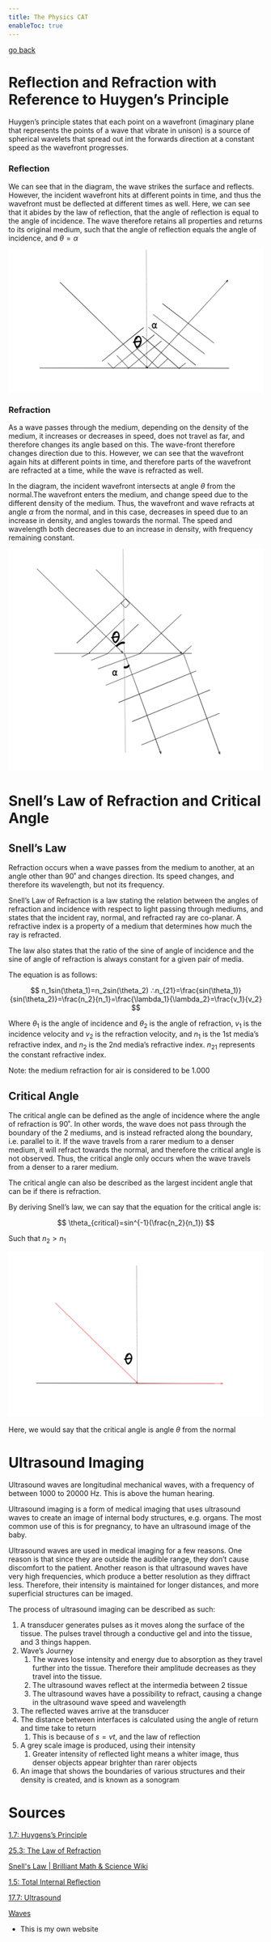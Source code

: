 ```yaml
---
title: The Physics CAT
enableToc: true
---
```


[go back](Subjects/Physics.md)

# Reflection and Refraction with Reference to Huygen’s Principle

Huygen’s principle states that each point on a wavefront (imaginary plane that represents the points of a wave that vibrate in unison) is a source of spherical wavelets that spread out int the forwards direction at a constant speed as the wavefront progresses.

### Reflection

We can see that in the diagram, the wave strikes the surface and reflects. However, the incident wavefront hits at different points in time, and thus the wavefront must be deflected at different times as well. Here, we can see that it abides by the law of reflection, that the angle of reflection is equal to the angle of incidence. The wave therefore retains all properties and returns to its original medium, such that the angle of reflection equals the angle of incidence, and $\theta = \alpha$

![Screenshot 2023-04-14 at 9.12.52 pm.png](11SubjectImages/Screenshot_2023-04-14_at_9.12.52_pm.png)

### Refraction

As a wave passes through the medium, depending on the density of the medium, it increases or decreases in speed, does not travel as far, and therefore changes its angle based on this. The wave-front therefore changes direction due to this.  However, we can see that the wavefront again hits at different points in time, and therefore parts of the wavefront are refracted at a time, while the wave is refracted as well.

In the diagram, the incident wavefront intersects at angle $\theta$ from the normal.The wavefront enters the medium, and change speed due to the different density of the medium. Thus, the wavefront and wave refracts at angle $\alpha$ from the normal, and in this case, decreases in speed due to an increase in density, and angles towards the normal. The speed and wavelength both decreases due to an increase in density, with frequency remaining constant.

![Screenshot 2023-04-14 at 9.14.54 pm.png](11SubjectImages/Screenshot_2023-04-14_at_9.14.54_pm.png)

# Snell’s Law of Refraction and Critical Angle

## Snell’s Law

Refraction occurs when a wave passes from the medium to another, at an angle other than 90˚ and changes direction. Its speed changes, and therefore its wavelength, but not its frequency.

Snell’s Law of Refraction is a law stating the relation between the angles of refraction and incidence with respect to light passing through mediums, and states that the incident ray, normal, and refracted ray are co-planar. A refractive index is a property of a medium that determines how much the ray is refracted.

The law also states that the ratio of the sine of angle of incidence and the sine of angle of refraction is always constant for a given pair of media. 

The equation is as follows:

$$
n_1sin(\theta_1)=n_2sin(\theta_2) ∴n_{21}=\frac{sin(\theta_1)}{sin(\theta_2)}=\frac{n_2}{n_1}=\frac{\lambda_1}{\lambda_2}=\frac{v_1}{v_2}
$$

Where $\theta_1$ is the angle of incidence and $\theta_2$ is the angle of refraction, $v_1$ is the incidence velocity and $v_2$ is the refraction velocity, and $n_1$ is the 1st media’s refractive index, and $n_2$ is the 2nd media’s refractive index. $n_{21}$ represents the constant refractive index.

Note: the medium refraction for air is considered to be 1.000

## Critical Angle

The critical angle can be defined as the angle of incidence where the angle of refraction is 90˚. In other words, the wave does not pass through the boundary of the 2 mediums, and is instead refracted along the boundary, i.e. parallel to it. If the wave travels from a rarer medium to a denser medium, it will refract towards the normal, and therefore the critical angle is not observed. Thus, the critical angle only occurs when the wave travels from a denser to a rarer medium.

The critical angle can also be described as the largest incident angle that can be if there is refraction. 

By deriving Snell’s law, we can say that the equation for the critical angle is:

$$
\theta_{critical}=sin^{-1}(\frac{n_2}{n_1})
$$

Such that $n_2 > n_1$

![Screenshot 2023-04-11 at 5.22.17 pm.png](11SubjectImages/Screenshot_2023-04-11_at_5.22.17_pm.png)

Here, we would say that the critical angle is angle $\theta$ from the normal

# Ultrasound Imaging

Ultrasound waves are longitudinal mechanical waves, with a frequency of between 1000 to 20000 Hz. This is above the human hearing. 

Ultrasound imaging is a form of medical imaging that uses ultrasound waves to create an image of internal body structures, e.g. organs. The most common use of this is for pregnancy, to have an ultrasound image of the baby.

Ultrasound waves are used in medical imaging for a few reasons. One reason is that since they are outside the audible range, they don’t cause discomfort to the patient. Another reason is that ultrasound waves have very high frequencies, which produce a better resolution as they diffract less. Therefore, their intensity is maintained for longer distances, and more superficial structures can be imaged.

The process of ultrasound imaging can be described as such:

1. A transducer generates pulses as it moves along the surface of the tissue. The pulses travel through a conductive gel and into the tissue, and 3 things happen.
2. Wave’s Journey
    1. The waves lose intensity and energy due to absorption as they travel further into the tissue. Therefore their amplitude decreases as they travel into the tissue.
    2. The ultrasound waves reflect at the intermedia between 2 tissue
    3. The ultrasound waves have a possibility to refract, causing a change in the ultrasound wave speed and wavelength
3. The reflected waves arrive at the transducer
4. The distance between interfaces is calculated using the angle of return and time take to return
    1. This is because of $s=vt$, and the law of reflection
5. A grey scale image is produced, using their intensity
    1. Greater intensity of reflected light means a whiter image, thus denser objects appear brighter than rarer objects
6. An image that shows the boundaries of various structures and their density is created, and is known as a sonogram

# Sources

[1.7: Huygens’s Principle](https://phys.libretexts.org/Bookshelves/University_Physics/Book:_University_Physics_(OpenStax)/University_Physics_III_-_Optics_and_Modern_Physics_(OpenStax)/01:_The_Nature_of_Light/1.07:_Huygenss_Principle)

[25.3: The Law of Refraction](https://phys.libretexts.org/Bookshelves/College_Physics/Book:_College_Physics_1e_(OpenStax)/25:_Geometric_Optics/25.03:_The_Law_of_Refraction)

[Snell's Law | Brilliant Math & Science Wiki](https://brilliant.org/wiki/snells-law/)

[1.5: Total Internal Reflection](https://phys.libretexts.org/Bookshelves/University_Physics/Book:_University_Physics_(OpenStax)/University_Physics_III_-_Optics_and_Modern_Physics_(OpenStax)/01:_The_Nature_of_Light/1.05:_Total_Internal_Reflection)

[17.7: Ultrasound](https://phys.libretexts.org/Bookshelves/College_Physics/Book:_College_Physics_1e_(OpenStax)/17:_Physics_of_Hearing/17.07:_Ultrasound)

[Waves](https://supaqwerty.github.io/notes-dump/11Physics/Waves/)

- This is my own website